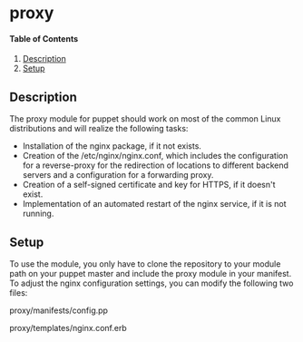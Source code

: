 # proxy

#### Table of Contents

1. [Description](#description)
1. [Setup](#setup)

## Description

The proxy module for puppet should work on most of the common Linux distributions
and will realize the following tasks:

- Installation of the nginx package, if it not exists.
- Creation of the /etc/nginx/nginx.conf, which includes the configuration for a 
  reverse-proxy for the redirection of locations to different backend servers
  and a configuration for a forwarding proxy.
- Creation of a self-signed certificate and key for HTTPS, if it doesn't exist.
- Implementation of an automated restart of the nginx service, if it is not running. 

## Setup

To use the module, you only have to clone the repository to your module path
on your puppet master and include the proxy module in your manifest.
To adjust the nginx configuration settings, you can modify the following two
files:

proxy/manifests/config.pp

proxy/templates/nginx.conf.erb
